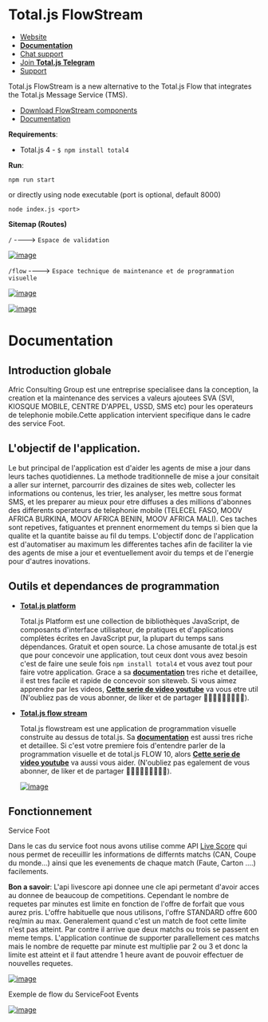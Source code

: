 # Total.js FlowStream

- [Website](https://www.totaljs.com/flowstream/)
- [__Documentation__](https://docs.totaljs.com/total4/5aed1001bj51c/)
- [Chat support](https://platform.totaljs.com/?open=messenger)
- [Join __Total.js Telegram__](https://t.me/totalplatform)
- [Support](https://www.totaljs.com/support/)

Total.js FlowStream is a new alternative to the Total.js Flow that integrates the Total.js Message Service (TMS).

- [Download FlowStream components](https://github.com/totaljs/flowstreamcomponents)
- [Documentation](https://docs.totaljs.com/)


__Requirements__:

- Total.js 4 - `$ npm install total4`

__Run__:

```
npm run start
```
or directly using node executable (port is optional, default 8000)
```
node index.js <port>
```
__Sitemap (Routes)__

`/`                      ----> `Espace de validation`

<a href="https://ibb.co/ctqhtKh"><img src="https://i.ibb.co/K7nx7cx/image.png" alt="image" border="0"></a>


`/flow`                 ----> `Espace technique de maintenance et de programmation visuelle`

<a href="https://ibb.co/thQjKGY"><img src="https://i.ibb.co/26WVh9c/image.png" alt="image" border="0"></a>

<a href="https://ibb.co/9Hs4qwH"><img src="https://i.ibb.co/RTz6ChT/image.png" alt="image" border="0"></a>


# Documentation

## Introduction globale
Afric Consulting Group est une entreprise specialisee dans la conception, la creation et la maintenance des services a valeurs ajoutees SVA (SVI, KIOSQUE MOBILE, CENTRE D'APPEL, USSD, SMS etc) pour les operateurs de telephonie mobile.Cette application intervient specifique dans le cadre des service Foot.

## L'objectif de l'application.

  Le but principal de l'application est d'aider les agents de mise a jour dans leurs taches quotidiennes. La methode traditionnelle de mise a jour consitait a aller sur internet, parcourrir des dizaines de sites web, collecter les informations ou contenus, les trier, les analyser, les mettre sous format SMS, et les preparer au mieux pour etre diffuses a des millions d'abonnes des differents operateurs de telephonie mobile (TELECEL FASO, MOOV AFRICA BURKINA, MOOV AFRICA BENIN, MOOV AFRICA MALI). Ces taches sont repetives, fatiguantes et prennent enormement du temps si bien que la qualite et la quantite baisse au fil du temps. L'objectif donc de l'application est d'automatiser au maximum les differentes taches afin de faciliter la vie des agents de mise a jour et eventuellement avoir du temps et de l'energie pour d'autres inovations.

  
## Outils et dependances de programmation
- [__Total.js platform__](https://www.totaljs.com)
 
  Total.js Platform est une collection de bibliothèques JavaScript, de composants d'interface utilisateur, de pratiques et d'applications complètes écrites en JavaScript pur, la plupart du temps sans dépendances. Gratuit et open source. La chose amusante de total.js est que pour concevoir une application, tout ceux dont vous avez besoin c'est de faire une seule fois `npm install total4` et vous avez tout pour faire votre application. Grace a sa [__documentation__](https://docs.totaljs.com) tres riche et detaillee, il est tres facile et rapide de concevoir son siteweb. Si vous aimez apprendre par les videos, [__Cette serie de video youtube__](https://www.youtube.com/watch?v=De-PZ7UQH_s&list=PL0TUP_nW6cmTguY8FsxFzm3cN-cPIJGAS&index=4) va vous etre util (N'oubliez pas de vous abonner, de liker et de partager 👨🏽‍💻😁🥳😅👨🏽‍💻).

- [__Total.js flow stream__](https://www.totaljs.com/flowstream)

  Total.js flowstream est une application de programmation visuelle construite au dessus de total.js. Sa [__documentation__](https://docs.totaljs.com/flow) est aussi tres riche et detaillee. Si c'est votre premiere fois d'entendre parler de la programmation visuelle et de total.js FLOW 10, alors [__Cette serie de video youtube__](https://www.youtube.com/playlist?list=PL0TUP_nW6cmSA-QsjzgHTOfIRxHf0M4xk) va aussi vous aider.  (N'oubliez pas egalement de vous abonner, de liker et de partager 👨🏽‍💻😁🥳😅👨🏽‍💻).
  
  <a href="https://ibb.co/thQjKGY"><img src="https://i.ibb.co/26WVh9c/image.png" alt="image" border="0"></a>
  
  
## Fonctionnement

  Service Foot
 
 Dans le cas du service foot nous avons utilise comme API [Live Score](https://live-score-api.com) qui nous permet de receuillir les informations de differnts matchs (CAN, Coupe du monde...) ainsi que les evenements de chaque match (Faute, Carton ....) facilements.
   
   
__Bon a savoir__:
      L'api livescore api donnee une cle api permetant d'avoir acces au donnee de beaucoup de competitions. Cependant le nombre de requetes par minutes est limite en fonction de l'offre de forfait que vous aurez pris. L'offre habituelle que nous utilisons, l'offre STANDARD offre 600 req/min au max. Generalement quand c'est un match de foot cette limite n'est pas atteint. Par contre il arrive que deux matchs ou trois se passent en meme temps. 
      L'application continue de supporter parallellement ces matchs mais le nombre de requette par minute est multiplie par 2 ou 3 et donc la limite est atteint et il faut attendre 1 heure avant de pouvoir effectuer de nouvelles requetes.
      
  <a href="https://ibb.co/0r2N2mz"><img src="https://i.ibb.co/M7STSZJ/image.png" alt="image" border="0"></a>
  
 Exemple de flow du ServiceFoot Events
 
 
  <a href="https://ibb.co/9Hs4qwH"><img src="https://i.ibb.co/RTz6ChT/image.png" alt="image" border="0"></a>
